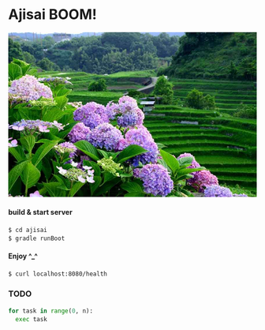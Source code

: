 # Ajisai BOOM!

![Alt text](./ajisai.jpg?raw=true "Spring With Ajisai BOOOM!")

#### build & start server
```bash
$ cd ajisai
$ gradle runBoot
```

#### Enjoy ^_^
```
$ curl localhost:8080/health
```

### TODO

```python
for task in range(0, n):
  exec task
```
